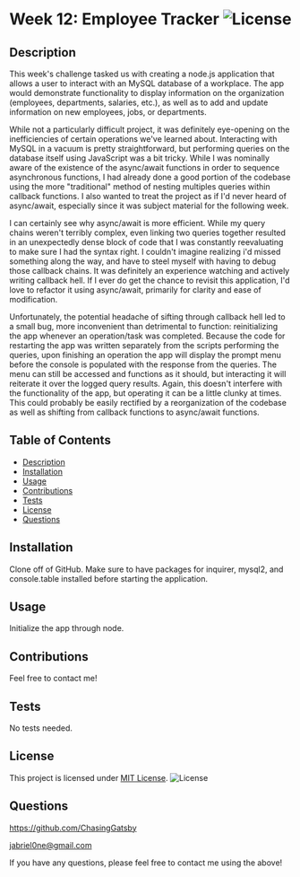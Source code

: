 # Week 12: Employee Tracker ![License](https://img.shields.io/badge/License-MIT-yellow.svg)
  ## Description
  This week's challenge tasked us with creating a node.js application that allows a user to interact with an MySQL database of a workplace. The app would demonstrate functionality to display information on the organization (employees, departments, salaries, etc.), as well as to add and update information on new employees, jobs, or departments.

  While not a particularly difficult project, it was definitely eye-opening on the inefficiencies of certain operations we've learned about. Interacting with MySQL in a vacuum is pretty straightforward, but performing queries on the database itself using JavaScript was a bit tricky. While I was nominally aware of the existence of the async/await functions in order to sequence asynchronous functions, I had already done a good portion of the codebase using the more "traditional" method of nesting multiples queries within callback functions. I also wanted to treat the project as if I'd never heard of async/await, especially since it was subject material for the following week.

  I can certainly see why async/await is more efficient. While my query chains weren't terribly complex, even linking two queries together resulted in an unexpectedly dense block of code that I was constantly reevaluating to make sure I had the syntax right. I couldn't imagine realizing i'd missed something along the way, and have to steel myself with having to debug those callback chains. It was definitely an experience watching and actively writing callback hell. If I ever do get the chance to revisit this application, I'd love to refactor it using async/await, primarily for clarity and ease of modification.

  Unfortunately, the potential headache of sifting through callback hell led to a small bug, more inconvenient than detrimental to function: reinitializing the app whenever an operation/task was completed. Because the code for restarting the app was written separately from the scripts performing the queries, upon finishing an operation the app will display the prompt menu before the console is populated with the response from the queries. The menu can still be accessed and functions as it should, but interacting it will reiterate it over the logged query results. Again, this doesn't interfere with the functionality of the app, but operating it can be a little clunky at times. This could probably be easily rectified by a reorganization of the codebase as well as shifting from callback functions to async/await functions. 
  

  ## Table of Contents
  - [Description](#description)
  - [Installation](#installation)
  - [Usage](#usage)
  - [Contributions](#contributions)
  - [Tests](#tests)
  - [License](#license)
  - [Questions](#questions)

  ## Installation
  Clone off of GitHub. Make sure to have packages for inquirer, mysql2, and console.table installed before starting the application.

  ## Usage
  Initialize the app through node.

  ## Contributions
  Feel free to contact me!

  ## Tests
  No tests needed.

  ## License

This project is licensed under [MIT License](https://opensource.org/licenses/MIT). ![License](https://img.shields.io/badge/License-MIT-yellow.svg)

  ## Questions
  https://github.com/ChasingGatsby

  jabriel0ne@gmail.com

  If you have any questions, please feel free to contact me using the above!
